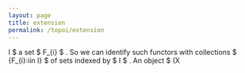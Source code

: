 ```yaml
---
layout: page
title: extension
permalink: /topoi/extension
---
```

I $ a set $ F_{i} $ . So we can identify such functors with collections $ {F_{i}:iin I} $ of sets indexed by $ I $ . An object $ (X
